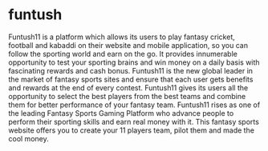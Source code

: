 # funtush
Funtush11 is a platform which allows its users to play fantasy cricket, football and kabaddi on their website and mobile application, so you can follow the sporting world and earn on the go. It provides innumerable opportunity to test your sporting brains and win money on a daily basis with fascinating rewards and cash bonus. Funtush11 is the new global leader in the market of fantasy sports sites and ensure that each user gets benefits and rewards at the end of every contest. Funtush11 gives its users all the opportunity to select the best players from the best teams and combine them for better performance of your fantasy team.  Funtush11 rises as one of the leading Fantasy Sports Gaming Platform who advance people to perform their sporting skills and earn real money with it. This fantasy sports website offers you to create your 11 players team, pilot them and made the cool money.
